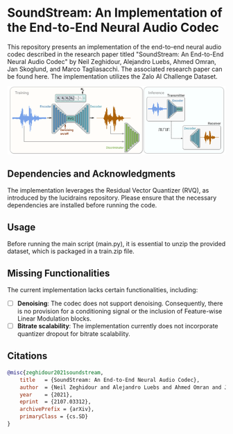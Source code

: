 # SoundStream: An Implementation of the End-to-End Neural Audio Codec

This repository presents an implementation of the end-to-end neural audio codec described in the research paper titled "SoundStream: An End-to-End Neural Audio Codec" by Neil Zeghidour, Alejandro Luebs, Ahmed Omran, Jan Skoglund, and Marco Tagliasacchi. The associated research paper can be found here. The implementation utilizes the Zalo AI Challenge Dataset.

<p align="center">
  <img src="./images/soundstream.png" alt="SoundStream's architecture"/>
</p>

## Dependencies and Acknowledgments
The implementation leverages the Residual Vector Quantizer (RVQ), as introduced by the lucidrains repository. Please ensure that the necessary dependencies are installed before running the code.

## Usage
Before running the main script (main.py), it is essential to unzip the provided dataset, which is packaged in a train.zip file.

## Missing Functionalities
The current implementation lacks certain functionalities, including:

- [ ] __Denoising__: The codec does not support denoising. Consequently, there is no provision for a conditioning signal or the inclusion of Feature-wise Linear Modulation blocks.
- [ ] __Bitrate scalability__: The implementation currently does not incorporate quantizer dropout for bitrate scalability.

## Citations

```bibtex
@misc{zeghidour2021soundstream,
    title   = {SoundStream: An End-to-End Neural Audio Codec},
    author  = {Neil Zeghidour and Alejandro Luebs and Ahmed Omran and Jan Skoglund and Marco Tagliasacchi},
    year    = {2021},
    eprint  = {2107.03312},
    archivePrefix = {arXiv},
    primaryClass = {cs.SD}
}
```
